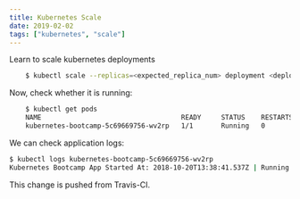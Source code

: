 ```yaml
---
title: Kubernetes Scale
date: 2019-02-02
tags: ["kubernetes", "scale"]
---
```


Learn to scale kubernetes deployments

<!--more-->

```sh
    $ kubectl scale --replicas=<expected_replica_num> deployment <deployment_name># kubectl scale --replicas=4 deployment my-nginxdeployment "my-nginx" scaled
```

Now, check whether it is running:
```sh
    $ kubectl get pods
    NAME                                   READY     STATUS    RESTARTS   AGE
    kubernetes-bootcamp-5c69669756-wv2rp   1/1       Running   0          11s
```

We can check application logs:
```sh
$ kubectl logs kubernetes-bootcamp-5c69669756-wv2rp
Kubernetes Bootcamp App Started At: 2018-10-20T13:38:41.537Z | Running On:  kubernetes-bootcamp-5c69669756-wv2rp
```

This change is pushed from Travis-CI.
